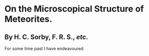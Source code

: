 # On the Microscopical Structure of Meteorites.

## By H. C. Sorby, F. R. S., _etc._

For some time past I have endeavoured 
